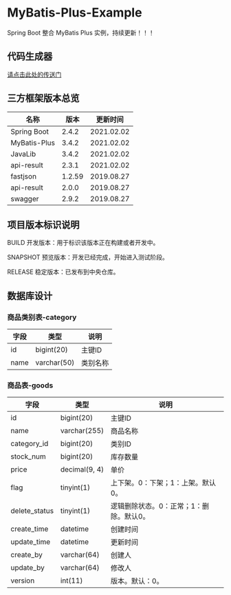 # MyBatis-Plus-Example

Spring Boot 整合 MyBatis Plus 实例，持续更新！！！

## 代码生成器

[请点击此处的传送门](https://github.com/fengwenyi/mybatis-plus-code-generator)

## 三方框架版本总览

| 名称 | 版本 | 更新时间 |
| --- | --- | --- |
| Spring Boot | 2.4.2 |  2021.02.02 |
| MyBatis-Plus | 3.4.2 |  2021.02.02 |
| JavaLib | 3.4.2 |  2021.02.02 |
| api-result | 2.3.1 |  2021.02.02 |
| fastjson | 1.2.59 |  2019.08.27 |
| api-result | 2.0.0 | 2019.08.27 |
| swagger | 2.9.2 |  2019.08.27 |

## 项目版本标识说明

BUILD
开发版本：用于标识该版本正在构建或者开发中。

SNAPSHOT
预览版本：开发已经完成，开始进入测试阶段。

RELEASE
稳定版本：已发布到中央仓库。

## 数据库设计

### 商品类别表-category
| 字段 | 类型 | 说明 |
| --- | --- | --- |
| id | bigint(20) | 主键ID |
| name | varchar(50) | 类别名称 |

### 商品表-goods
| 字段 | 类型 | 说明 |
| --- | --- | --- |
| id | bigint(20) | 主键ID |
| name | varchar(255) | 商品名称 |
| category_id | bigint(20) | 类别ID |
| stock_num | bigint(20) | 库存数量 |
| price | decimal(9, 4) | 单价 |
| flag | tinyint(1) | 上下架。0：下架；1：上架。默认0。 |
| delete_status | tinyint(1) | 逻辑删除状态。0：正常；1：删除。默认0。 |
| create_time | datetime | 创建时间 |
| update_time | datetime | 更新时间 |
| create_by | varchar(64) | 创建人 |
| update_by | varchar(64) | 修改人 |
| version | int(11) | 版本。默认：0。 |
